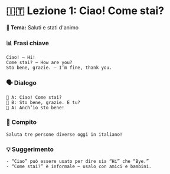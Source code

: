 # 🇮🇹 Lezione 1: Ciao! Come stai?

**📘 Tema:** Saluti e stati d'animo

### 📊 Frasi chiave
    Ciao! – Hi!  
    Come stai? – How are you?  
    Sto bene, grazie. – I’m fine, thank you.

### 🗣️ Dialogo
    👩 A: Ciao! Come stai?  
    👨 B: Sto bene, grazie. E tu?  
    👩 A: Anch’io sto bene!

### 🌟 Compito
    Saluta tre persone diverse oggi in italiano!

### 💡 Suggerimento
    - “Ciao” può essere usato per dire sia “Hi” che “Bye.”
    - “Come stai?” è informale — usalo con amici e bambini.
